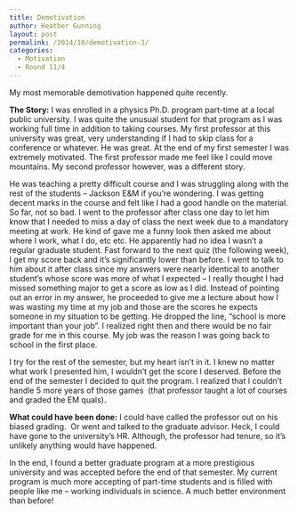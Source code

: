 ```yaml
---
title: Demotivation
author: Heather Gunning
layout: post
permalink: /2014/10/demotivation-3/
categories:
  - Motivation
  - Round 11/4
---
```

My most memorable demotivation happened quite recently.

**The Story:** I was enrolled in a physics Ph.D. program part-time at a local public university. I was quite the unusual student for that program as I was working full time in addition to taking courses. My first professor at this university was great, very understanding if I had to skip class for a conference or whatever. He was great. At the end of my first semester I was extremely motivated. The first professor made me feel like I could move mountains. My second professor however, was a different story.

He was teaching a pretty difficult course and I was struggling along with the rest of the students &#8211; Jackson E&M if you&#8217;re wondering. I was getting decent marks in the course and felt like I had a good handle on the material. So far, not so bad. I went to the professor after class one day to let him know that I needed to miss a day of class the next week due to a mandatory meeting at work. He kind of gave me a funny look then asked me about where I work, what I do, etc etc. He apparently had no idea I wasn&#8217;t a regular graduate student. Fast forward to the next quiz (the following week), I get my score back and it&#8217;s significantly lower than before. I went to talk to him about it after class since my answers were nearly identical to another student&#8217;s whose score was more of what I expected &#8211; I really thought I had missed something major to get a score as low as I did. Instead of pointing out an error in my answer, he proceeded to give me a lecture about how I was wasting my time at my job and those are the scores he expects someone in my situation to be getting. He dropped the line, &#8220;school is more important than your job&#8221;. I realized right then and there would be no fair grade for me in this course. My job was the reason I was going back to school in the first place.

I try for the rest of the semester, but my heart isn&#8217;t in it. I knew no matter what work I presented him, I wouldn&#8217;t get the score I deserved. Before the end of the semester I decided to quit the program. I realized that I couldn&#8217;t handle 5 more years of those games  (that professor taught a lot of courses and graded the EM quals).

**What could have been done:** I could have called the professor out on his biased grading.  Or went and talked to the graduate advisor. Heck, I could have gone to the university&#8217;s HR. Although, the professor had tenure, so it&#8217;s unlikely anything would have happened.

In the end, I found a better graduate program at a more prestigious university and was accepted before the end of that semester. My current program is much more accepting of part-time students and is filled with people like me &#8211; working individuals in science. A much better environment than before!

&nbsp;